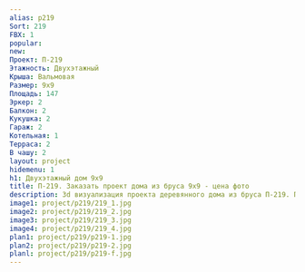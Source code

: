 ```yaml
---
alias: p219
Sort: 219
FBX: 1
popular: 
new: 
Проект: П-219
Этажность: Двухэтажный
Крыша: Вальмовая
Размер: 9х9
Площадь: 147
Эркер: 2
Балкон: 2
Кукушка: 2
Гараж: 2
Котельная: 1
Терраса: 2
В чашу: 2
layout: project
hidemenu: 1
h1: Двухэтажный дом 9х9
title: П-219. Заказать проект дома из бруса 9х9 - цена фото
description: 3d визуализация проекта деревянного дома из бруса П-219. Площадь 147 м2, размер 9х9. Вы можете внести любые изменения в проект.
image1: project/p219/219_1.jpg
image2: project/p219/219_2.jpg
image3: project/p219/219_3.jpg
image4: project/p219/219_4.jpg
plan1: project/p219/p219-1.jpg
plan2: project/p219/p219-2.jpg
planl: project/p219/p219-f.jpg
---
```

